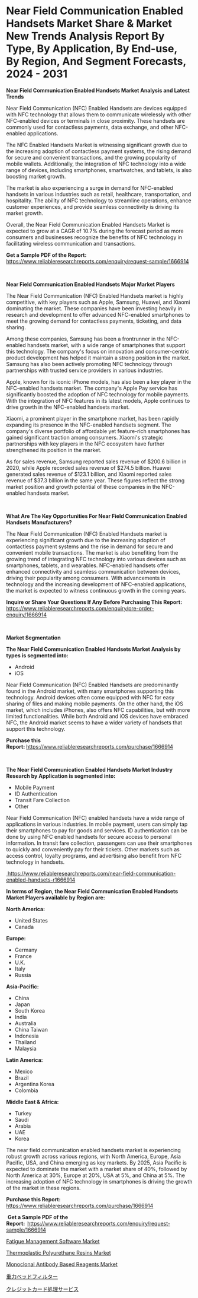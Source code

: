 <p><h1>Near Field Communication Enabled Handsets Market Share & Market New Trends Analysis Report By Type, By Application, By End-use, By Region, And Segment Forecasts, 2024 - 2031</h1></p><p><strong>Near Field Communication Enabled Handsets Market Analysis and Latest Trends</strong></p>
<p><p>Near Field Communication (NFC) Enabled Handsets are devices equipped with NFC technology that allows them to communicate wirelessly with other NFC-enabled devices or terminals in close proximity. These handsets are commonly used for contactless payments, data exchange, and other NFC-enabled applications.</p><p>The NFC Enabled Handsets Market is witnessing significant growth due to the increasing adoption of contactless payment systems, the rising demand for secure and convenient transactions, and the growing popularity of mobile wallets. Additionally, the integration of NFC technology into a wide range of devices, including smartphones, smartwatches, and tablets, is also boosting market growth.</p><p>The market is also experiencing a surge in demand for NFC-enabled handsets in various industries such as retail, healthcare, transportation, and hospitality. The ability of NFC technology to streamline operations, enhance customer experiences, and provide seamless connectivity is driving its market growth.</p><p>Overall, the Near Field Communication Enabled Handsets Market is expected to grow at a CAGR of 10.7% during the forecast period as more consumers and businesses recognize the benefits of NFC technology in facilitating wireless communication and transactions.</p></p>
<p><strong>Get a Sample PDF of the Report:&nbsp;</strong> <a href="https://www.reliableresearchreports.com/enquiry/request-sample/1666914">https://www.reliableresearchreports.com/enquiry/request-sample/1666914</a></p>
<p>&nbsp;</p>
<p><strong>Near Field Communication Enabled Handsets Major Market Players</strong></p>
<p><p>The Near Field Communication (NFC) Enabled Handsets market is highly competitive, with key players such as Apple, Samsung, Huawei, and Xiaomi dominating the market. These companies have been investing heavily in research and development to offer advanced NFC-enabled smartphones to meet the growing demand for contactless payments, ticketing, and data sharing.</p><p>Among these companies, Samsung has been a frontrunner in the NFC-enabled handsets market, with a wide range of smartphones that support this technology. The company's focus on innovation and consumer-centric product development has helped it maintain a strong position in the market. Samsung has also been actively promoting NFC technology through partnerships with trusted service providers in various industries.</p><p>Apple, known for its iconic iPhone models, has also been a key player in the NFC-enabled handsets market. The company's Apple Pay service has significantly boosted the adoption of NFC technology for mobile payments. With the integration of NFC features in its latest models, Apple continues to drive growth in the NFC-enabled handsets market.</p><p>Xiaomi, a prominent player in the smartphone market, has been rapidly expanding its presence in the NFC-enabled handsets segment. The company's diverse portfolio of affordable yet feature-rich smartphones has gained significant traction among consumers. Xiaomi's strategic partnerships with key players in the NFC ecosystem have further strengthened its position in the market.</p><p>As for sales revenue, Samsung reported sales revenue of $200.6 billion in 2020, while Apple recorded sales revenue of $274.5 billion. Huawei generated sales revenue of $123.1 billion, and Xiaomi reported sales revenue of $37.3 billion in the same year. These figures reflect the strong market position and growth potential of these companies in the NFC-enabled handsets market.</p></p>
<p>&nbsp;</p>
<p><strong>What Are The Key Opportunities For Near Field Communication Enabled Handsets Manufacturers?</strong></p>
<p><p>The Near Field Communication (NFC) Enabled Handsets market is experiencing significant growth due to the increasing adoption of contactless payment systems and the rise in demand for secure and convenient mobile transactions. The market is also benefiting from the growing trend of integrating NFC technology into various devices such as smartphones, tablets, and wearables. NFC-enabled handsets offer enhanced connectivity and seamless communication between devices, driving their popularity among consumers. With advancements in technology and the increasing development of NFC-enabled applications, the market is expected to witness continuous growth in the coming years.</p></p>
<p><strong>Inquire or Share Your Questions If Any Before Purchasing This Report:</strong> <a href="https://www.reliableresearchreports.com/enquiry/pre-order-enquiry/1666914">https://www.reliableresearchreports.com/enquiry/pre-order-enquiry/1666914</a></p>
<p>&nbsp;</p>
<p><strong>Market Segmentation</strong></p>
<p><strong>The Near Field Communication Enabled Handsets Market Analysis by types is segmented into:</strong></p>
<p><ul><li>Android</li><li>iOS</li></ul></p>
<p><p>Near Field Communication (NFC) Enabled Handsets are predominantly found in the Android market, with many smartphones supporting this technology. Android devices often come equipped with NFC for easy sharing of files and making mobile payments. On the other hand, the iOS market, which includes iPhones, also offers NFC capabilities, but with more limited functionalities. While both Android and iOS devices have embraced NFC, the Android market seems to have a wider variety of handsets that support this technology.</p></p>
<p><strong>Purchase this Report:&nbsp;</strong><a href="https://www.reliableresearchreports.com/purchase/1666914">https://www.reliableresearchreports.com/purchase/1666914</a></p>
<p>&nbsp;</p>
<p><strong>The Near Field Communication Enabled Handsets Market Industry Research by Application is segmented into:</strong></p>
<p><ul><li>Mobile Payment</li><li>ID Authentication</li><li>Transit Fare Collection</li><li>Other</li></ul></p>
<p><p>Near Field Communication (NFC) enabled handsets have a wide range of applications in various industries. In mobile payment, users can simply tap their smartphones to pay for goods and services. ID authentication can be done by using NFC enabled handsets for secure access to personal information. In transit fare collection, passengers can use their smartphones to quickly and conveniently pay for their tickets. Other markets such as access control, loyalty programs, and advertising also benefit from NFC technology in handsets.</p></p>
<p><a href="https://www.reliableresearchreports.com/near-field-communication-enabled-handsets-r1666914">&nbsp;https://www.reliableresearchreports.com/near-field-communication-enabled-handsets-r1666914</a></p>
<p><strong>In terms of Region, the Near Field Communication Enabled Handsets Market Players available by Region are:</strong></p>
<p>
    <p> <strong> North America: </strong>
        <ul>
            <li>United States</li>
            <li>Canada</li>
        </ul>
        </p> 
    <p> <strong> Europe: </strong>
        <ul>
            <li>Germany</li>
            <li>France</li>
            <li>U.K.</li>
            <li>Italy</li>
            <li>Russia</li>
        </ul>
        </p> 
    <p> <strong> Asia-Pacific: </strong>
        <ul>
            <li>China</li>
            <li>Japan</li>
            <li>South Korea</li>
            <li>India</li>
            <li>Australia</li>
            <li>China Taiwan</li>
            <li>Indonesia</li>
            <li>Thailand</li>
            <li>Malaysia</li>
        </ul>
        </p> 
    <p> <strong> Latin America: </strong>
        <ul>
            <li>Mexico</li>
            <li>Brazil</li>
            <li>Argentina Korea</li>
            <li>Colombia</li>
        </ul>
        </p> 
    <p> <strong> Middle East & Africa: </strong>
        <ul>
            <li>Turkey</li>
            <li>Saudi</li>
            <li>Arabia</li>
            <li>UAE</li>
            <li>Korea</li>
        </ul>
    </p>
    </p>
<p><p>The near field communication enabled handsets market is experiencing robust growth across various regions, with North America, Europe, Asia Pacific, USA, and China emerging as key markets. By 2025, Asia Pacific is expected to dominate the market with a market share of 40%, followed by North America at 30%, Europe at 20%, USA at 5%, and China at 5%. The increasing adoption of NFC technology in smartphones is driving the growth of the market in these regions.</p></p>
<p><strong>Purchase this Report: </strong><a href="https://www.reliableresearchreports.com/purchase/1666914">https://www.reliableresearchreports.com/purchase/1666914</a></p>
<p>&nbsp;<strong>Get a Sample PDF of the Report:&nbsp;&nbsp;</strong><a href="https://www.reliableresearchreports.com/enquiry/request-sample/1666914">https://www.reliableresearchreports.com/enquiry/request-sample/1666914</a></p>
<p><strong></strong></p>
<p><p><a href="https://www.linkedin.com/pulse/fatigue-management-softwarenbspmarket-focuses-market-share-xbg9c">Fatigue Management Software Market</a></p><p><a href="https://issuu.com/reportprime-2/docs/thermoplastic-polyurethane-resins-market-size-2030">Thermoplastic Polyurethane Resins Market</a></p><p><a href="https://github.com/Whitneyboyettebo9kiw7yr13/Market-Research-Report-List-2/blob/main/monoclonal-antibody-based-reagents-market.md">Monoclonal Antibody Based Reagents Market</a></p><p><a href="https://github.com/adcxff01450218/Market-Research-Report-List-2/blob/main/474631956926.md">重力ベッドフィルター</a></p><p><a href="https://github.com/ReyesKohler20231/Market-Research-Report-List-1/blob/main/316661256927.md">クレジットカード処理サービス</a></p></p>